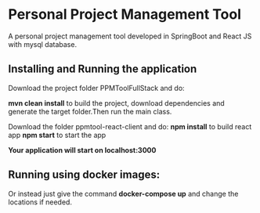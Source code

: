 # Personal Project Management Tool

A personal project management tool developed in SpringBoot and React JS with mysql database.

## Installing and Running the application
 Download the project folder PPMToolFullStack and do:
 
 **mvn clean install** to build the project, download dependencies and generate the target folder.Then run the main class.
 
  
 Download the folder ppmtool-react-client and do:
 **npm install** to build react app
 **npm start** to start the app
 
 **Your application will start on localhost:3000**
 
 ## Running using docker images:
  Or instead just give the command **docker-compose up** and change the locations if needed.
   
 
 
